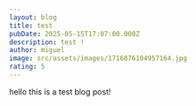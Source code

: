 ```yaml
---
layout: blog
title: test
pubDate: 2025-05-15T17:07:00.000Z
description: test !
author: miguel
image: src/assets/images/1716876104957164.jpg
rating: 5
---
```

hello this is a test blog post!
